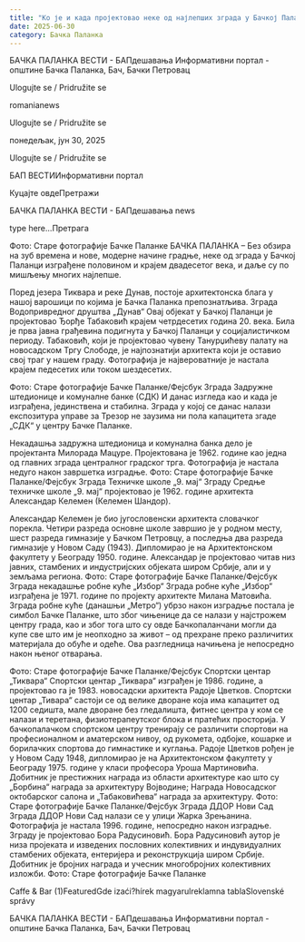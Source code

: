 ```yaml
---
title: "Ко је и када пројектовао неке од најлепших зграда у Бачкој Паланци?"
date: 2025-06-30
category: Бачка Паланка
---
```


БАЧКА ПАЛАНКА ВЕСТИ - БАПдешавања Информативни портал - општине Бачка Паланка, Бач, Бачки Петровац

Ulogujte se / Pridružite se

romanianews

Ulogujte se / Pridružite se

понедељак, јун 30, 2025

Ulogujte se / Pridružite se

БАП ВЕСТИИнформативни портал

Куцајте овдеПретражи

БАЧКА ПАЛАНКА ВЕСТИ - БАПдешавања news

type here...Претрага

Фото: Старе фотографије Бачке Паланке
            БАЧКА ПАЛАНКА – Без обзира на зуб времена и нове, модерне начине градње, неке од зграда у Бачкој Паланци изграђене половином и крајем двадесетог века, и даље су по мишљењу многих најлепше.

Поред језера Тиквара и реке Дунав, постоје архитектонска блага у нашој варошици по којима је Бачка Паланка препознатљива.
Зграда Водопривредног друштва „Дунав“
Овај објекат у Бачкој Паланци је пројектовао Ђорђе Табаковић крајем четрдесетих година 20. века. Била је прва јавна грађевина подигнута у Бачкој Паланци у социјалистичком периоду. Табаковић, који је пројектовао чувену Танурџићеву палату на новосадском Тргу Слободе, је најпознатији архитекта који је оставио свој траг у нашем граду. Фотографија је највероватније је настала крајем педесетих или током шездесетих.


Фото: Старе фотографије Бачке Паланке/Фејсбук
Зграда Задружне штедионице и комуналне банке (СДК)
И данас изгледа као и када је изграђена, јединствена и стабилна. Зграда у којој се данас налази експозитура управе за Трезор не заузима ни пола капацитета згаде „СДК“ у центру Бачке Паланке.


Некадашња задружна штедионица и комунална банка дело је пројектанта Милорада Мацуре. Пројектована је 1962. године као једна од главних зграда централног градског трга. Фотографија је настала недуго након завршетка изградње.
Фото: Старе фотографије Бачке Паланке/Фејсбук
Зграда Техничке школе „9. мај“
Зграду Средње техничке школе „9. мај“ пројектовао је 1962. године архитекта Александар Келемен (Келемен Шандор).


Александар Келемен је био југословенски архитекта словачког порекла. Четири разреда основне школе завршио је у родном месту, шест разреда гимназије у Бачком Петровцу, а последња два разреда гимназије у Новом Саду (1943). Дипломирао је на Архитектонском факултету у Београду 1950. године. Александар је пројектовао читав низ јавних, стамбених и индустријских објеката широм Србије, али и у земљама региона.
Фото: Старе фотографије Бачке Паланке/Фејсбук
Зграда некадашње робне куће „Избор“
Зграда робне куће „Избор“ изграђена је 1971. године по пројекту архитекте Милана Матовића. Зграда робне куће (данашњи „Метро“) убрзо након изградње постала је симбол Бачке Паланке, што због чињенице да се налази у најстрожем центру града, као и због тога што су овде Бачкопаланчани могли да купе све што им је неопходно за живот – од прехране преко различитих материјала до обуће и одеће.
Ова разгледница начињена је непосредно након њеног отварања.












Фото: Старе фотографије Бачке Паланке/Фејсбук
Спортски центар „Тиквара“
Спортски центар „Тиквара“ изграђен је 1986. године, а пројектовао га је 1983. новосадски архитекта Радоје Цветков.
Спортски центар „Тивара“ састоји се од велике дворане која има капацитет од 1200 седишта, мале дворане без гледалишта, фитнес центра у ком се налази и теретана, физиотерапеутског блока и пратећих просторија. У бачкопалачком спортском центру тренирају се различити спортови на професионалном и аматерском нивоу, од рукомета, одбојке, кошарке и борилачких спортова до гимнастике и куглања.
Радоје Цветков рођен је у Новом Саду 1948, дипломирао је на Архитектонском факултету у Београду 1975. године у класи професора Уроша Мартиновића. Добитник је престижних награда из области архитектуре као што су „Борбина“ награда за архитектуру Војводине; Награда Новосадског октобарског салона и „Табаковићева“ награда за архитектуру.
Фото: Старе фотографије Бачке Паланке/Фејсбук
Зграда ДДОР Нови Сад
Зграда ДДОР Нови Сад налази се у улици Жарка Зрењанина. Фотографија је настала 1996. године, непосредно након изградње. Зграду је пројектовао Бора Радусиновић.
Бора Радусиновић аутор је низа пројеката и изведених пословних колективних и индувидуалних стамбених објеката, ентеријера и реконструкција широм Србије. Добитник је бројних награда и учесник многобројних колективних изложби.
Фото: Старе фотографије Бачке Паланке

Caffe & Bar (1)FeaturedGde izaći?hírek magyarulreklamna tablaSlovenské správy

БАЧКА ПАЛАНКА ВЕСТИ - БАПдешавања Информативни портал - општине Бачка Паланка, Бач, Бачки Петровац
